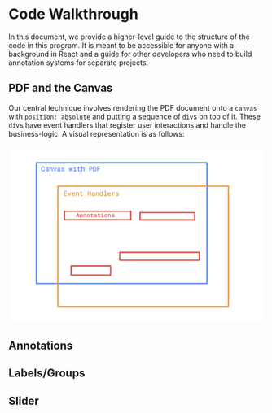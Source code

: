 # Code Walkthrough

In this document, we provide a higher-level guide to the structure of the code in this program. It is meant to be accessible for anyone with a background in React and a guide for other developers who need to build annotation systems for separate projects.

## PDF and the Canvas

Our central technique involves rendering the PDF document onto a `canvas` with `position: absolute` and putting a sequence of `div`s on top of it. These `div`s have event handlers that register user interactions and handle the business-logic. A visual representation is as follows:

<p align="center">
  <img src="./visualized.png"></img>
</p>

## Annotations

## Labels/Groups

## Slider
